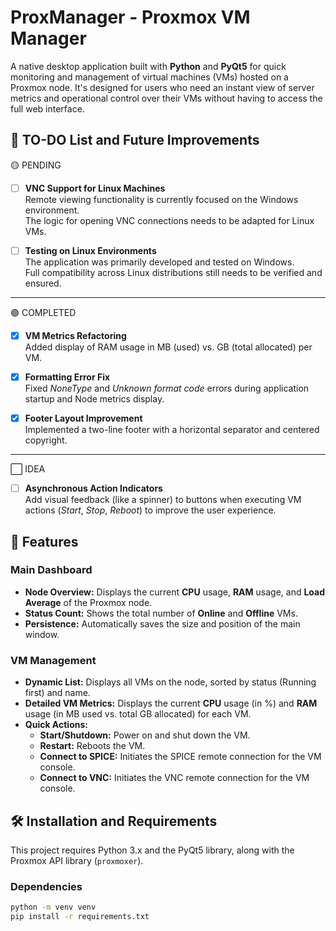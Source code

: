 # ProxManager - Proxmox VM Manager

A native desktop application built with **Python** and **PyQt5** for quick monitoring and management of virtual machines (VMs) hosted on a Proxmox node. It's designed for users who need an instant view of server metrics and operational control over their VMs without having to access the full web interface.


## 📝 TO-DO List and Future Improvements

 🟡 PENDING
- [ ] **VNC Support for Linux Machines**  
  Remote viewing functionality is currently focused on the Windows environment.  
  The logic for opening VNC connections needs to be adapted for Linux VMs.

- [ ] **Testing on Linux Environments**  
  The application was primarily developed and tested on Windows.  
  Full compatibility across Linux distributions still needs to be verified and ensured.

---

 🟢 COMPLETED
- [x] **VM Metrics Refactoring**  
  Added display of RAM usage in MB (used) vs. GB (total allocated) per VM.

- [x] **Formatting Error Fix**  
  Fixed *NoneType* and *Unknown format code* errors during application startup and Node metrics display.

- [x] **Footer Layout Improvement**  
  Implemented a two-line footer with a horizontal separator and centered copyright.

---

 ⬜ IDEA
- [ ] **Asynchronous Action Indicators**  
  Add visual feedback (like a spinner) to buttons when executing VM actions (*Start*, *Stop*, *Reboot*) to improve the user experience.



## 🚀 Features

### Main Dashboard
* **Node Overview:** Displays the current **CPU** usage, **RAM** usage, and **Load Average** of the Proxmox node.
* **Status Count:** Shows the total number of **Online** and **Offline** VMs.
* **Persistence:** Automatically saves the size and position of the main window.

### VM Management
* **Dynamic List:** Displays all VMs on the node, sorted by status (Running first) and name.
* **Detailed VM Metrics:** Displays the current **CPU** usage (in %) and **RAM** usage (in MB used vs. total GB allocated) for each VM.
* **Quick Actions:**
    * **Start/Shutdown:** Power on and shut down the VM.
    * **Restart:** Reboots the VM.
    * **Connect to SPICE:** Initiates the SPICE remote connection for the VM console.
    * **Connect to VNC:** Initiates the VNC remote connection for the VM console.

## 🛠️ Installation and Requirements

This project requires Python 3.x and the PyQt5 library, along with the Proxmox API library (`proxmoxer`).

### Dependencies

```bash
python -m venv venv
pip install -r requirements.txt
```



